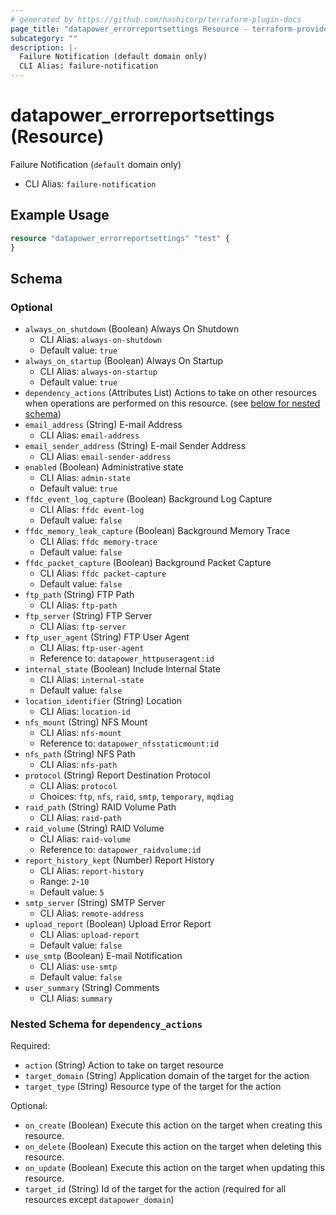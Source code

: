 ```yaml
---
# generated by https://github.com/hashicorp/terraform-plugin-docs
page_title: "datapower_errorreportsettings Resource - terraform-provider-datapower"
subcategory: ""
description: |-
  Failure Notification (default domain only)
  CLI Alias: failure-notification
---
```


# datapower_errorreportsettings (Resource)

Failure Notification (`default` domain only)
  - CLI Alias: `failure-notification`

## Example Usage

```terraform
resource "datapower_errorreportsettings" "test" {
}
```

<!-- schema generated by tfplugindocs -->
## Schema

### Optional

- `always_on_shutdown` (Boolean) Always On Shutdown
  - CLI Alias: `always-on-shutdown`
  - Default value: `true`
- `always_on_startup` (Boolean) Always On Startup
  - CLI Alias: `always-on-startup`
  - Default value: `true`
- `dependency_actions` (Attributes List) Actions to take on other resources when operations are performed on this resource. (see [below for nested schema](#nestedatt--dependency_actions))
- `email_address` (String) E-mail Address
  - CLI Alias: `email-address`
- `email_sender_address` (String) E-mail Sender Address
  - CLI Alias: `email-sender-address`
- `enabled` (Boolean) Administrative state
  - CLI Alias: `admin-state`
  - Default value: `true`
- `ffdc_event_log_capture` (Boolean) Background Log Capture
  - CLI Alias: `ffdc event-log`
  - Default value: `false`
- `ffdc_memory_leak_capture` (Boolean) Background Memory Trace
  - CLI Alias: `ffdc memory-trace`
  - Default value: `false`
- `ffdc_packet_capture` (Boolean) Background Packet Capture
  - CLI Alias: `ffdc packet-capture`
  - Default value: `false`
- `ftp_path` (String) FTP Path
  - CLI Alias: `ftp-path`
- `ftp_server` (String) FTP Server
  - CLI Alias: `ftp-server`
- `ftp_user_agent` (String) FTP User Agent
  - CLI Alias: `ftp-user-agent`
  - Reference to: `datapower_httpuseragent:id`
- `internal_state` (Boolean) Include Internal State
  - CLI Alias: `internal-state`
  - Default value: `false`
- `location_identifier` (String) Location
  - CLI Alias: `location-id`
- `nfs_mount` (String) NFS Mount
  - CLI Alias: `nfs-mount`
  - Reference to: `datapower_nfsstaticmount:id`
- `nfs_path` (String) NFS Path
  - CLI Alias: `nfs-path`
- `protocol` (String) Report Destination Protocol
  - CLI Alias: `protocol`
  - Choices: `ftp`, `nfs`, `raid`, `smtp`, `temporary`, `mqdiag`
- `raid_path` (String) RAID Volume Path
  - CLI Alias: `raid-path`
- `raid_volume` (String) RAID Volume
  - CLI Alias: `raid-volume`
  - Reference to: `datapower_raidvolume:id`
- `report_history_kept` (Number) Report History
  - CLI Alias: `report-history`
  - Range: `2`-`10`
  - Default value: `5`
- `smtp_server` (String) SMTP Server
  - CLI Alias: `remote-address`
- `upload_report` (Boolean) Upload Error Report
  - CLI Alias: `upload-report`
  - Default value: `false`
- `use_smtp` (Boolean) E-mail Notification
  - CLI Alias: `use-smtp`
  - Default value: `false`
- `user_summary` (String) Comments
  - CLI Alias: `summary`

<a id="nestedatt--dependency_actions"></a>
### Nested Schema for `dependency_actions`

Required:

- `action` (String) Action to take on target resource
- `target_domain` (String) Application domain of the target for the action
- `target_type` (String) Resource type of the target for the action

Optional:

- `on_create` (Boolean) Execute this action on the target when creating this resource.
- `on_delete` (Boolean) Execute this action on the target when deleting this resource.
- `on_update` (Boolean) Execute this action on the target when updating this resource.
- `target_id` (String) Id of the target for the action (required for all resources except `datapower_domain`)
